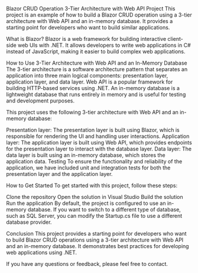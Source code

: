 Blazor CRUD Operation 3-Tier Architecture with Web API Project
This project is an example of how to build a Blazor CRUD operation using a 3-tier architecture with Web API and an in-memory database. It provides a starting point for developers who want to build similar applications.

What is Blazor?
Blazor is a web framework for building interactive client-side web UIs with .NET. It allows developers to write web applications in C# instead of JavaScript, making it easier to build complex web applications.

How to Use 3-Tier Architecture with Web API and an In-Memory Database
The 3-tier architecture is a software architecture pattern that separates an application into three main logical components: presentation layer, application layer, and data layer. Web API is a popular framework for building HTTP-based services using .NET. An in-memory database is a lightweight database that runs entirely in memory and is useful for testing and development purposes.

This project uses the following 3-tier architecture with Web API and an in-memory database:

Presentation layer: The presentation layer is built using Blazor, which is responsible for rendering the UI and handling user interactions.
Application layer: The application layer is built using Web API, which provides endpoints for the presentation layer to interact with the database layer.
Data layer: The data layer is built using an in-memory database, which stores the application data.
Testing
To ensure the functionality and reliability of the application, we have included unit and integration tests for both the presentation layer and the application layer.

How to Get Started
To get started with this project, follow these steps:

Clone the repository
Open the solution in Visual Studio
Build the solution
Run the application
By default, the project is configured to use an in-memory database. If you want to switch to a different type of database, such as SQL Server, you can modify the Startup.cs file to use a different database provider.

Conclusion
This project provides a starting point for developers who want to build Blazor CRUD operations using a 3-tier architecture with Web API and an in-memory database. It demonstrates best practices for developing web applications using .NET.

If you have any questions or feedback, please feel free to contact.

